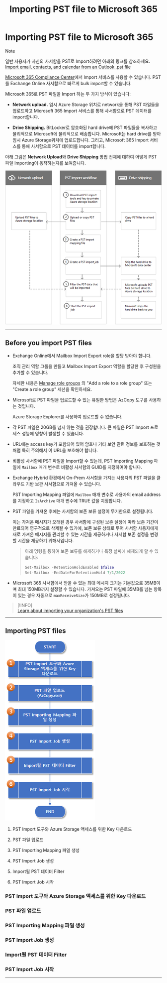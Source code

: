 ﻿---
title: Importing PST file to Microsoft 365
filename: Exchange\ExchangeOnline\Importing-PST-file-to-Microsoft-365.md
ms.date: 2022.04.13
---

# Importing PST file to Microsoft 365

> [!NOTE]  
> 일반 사용자가 자신의 사서함을 PST로 Import하려면 아래의 링크를 참조하세요.  
> [Import email, contacts, and calendar from an Outlook .pst file](https://go.microsoft.com/fwlink/p/?LinkID=785075)

[Microsoft 365 Compliance Center](https://go.microsoft.com/fwlink/p/?linkid=2077149)에서 Import 서비스를 사용할 수 있습니다.
PST를 Exchange Online 사서함으로 빠르게 bulk import할 수 있습니다.

Microsoft 365로 PST 파일을 Import 하는 두 가지 방식이 있습니다:

- **Network upload.** 임시 Azure Storage 위치로 network을 통해 PST 파일들을 업로드하고 Microsoft 365 Import 서비스를 통해 사서함으로 PST 데이터를 import합니다.

- **Drive Shipping.** BitLocker로 암호화된 hard drive에 PST 파일들을 복사하고 물리적으로 Microsoft에 물리적으로 배송합니다. Microsoft는 hard drive를 받아 임시 Azure Storage위치에 업로드합니다. 그리고, Microsoft 365 Import 서비스를 통해 사서함으로 PST 데이터를 import합니다.

아래 그림은 **Network Upload**와 **Drive Shipping** 방법 전체에 대하여 어떻게 PST 파일 Importing이 동작하는지를 보여줍니다.

![import-pst-to-exo](images/import-pst-to-exo.png)

---

## Before you import PST files

- Exchange Online에서 Mailbox Import Export role을 할당 받아야 합니다.

    조직 관리 역할 그룹을 만들고 Mailbox Import Export 역할을 할당한 후 구성원을 추가할 수 있습니다.

    자세한 내용은 [Manage role groups](https://docs.microsoft.com/en-us/Exchange/permissions-exo/role-groups) 의 "Add a role to a role group" 또는 "Create a role group" 세션을 확인하세요.

- Microsoft로 PST 파일을 업로드할 수 있는 유일한 방법은 AzCopy 도구를 사용하는 것입니다.

    Azure Storage Explorer를 사용하여 업로드할 수 없습니다.

- 각 PST 파일은 20GB를 넘지 않는 것을 권장합니다. 큰 파일은 PST Import 프로세스 성능에 영향이 발생할 수 있습니다.

- URL에는 access key가 포함되어 있어 암호나 기타 보안 관련 정보를 보호하는 것처럼 특히 주의해서 이 URL을 보호해야 합니다.

- 비활성 사서함에 PST 파일을 Import할 수 있는데, PST Importing Mapping 파일에 `Mailbox` 매개 변수로 비활성 사서함의 GUID를 지정하여야 합니다.

- Exchange Hybrid 환경에서 On-Prem 사서함을 가지는 사용자의 PST 파일을 클라우드 기반 보관 사서함으로 가져올 수 있습니다. 

    PST Importing Mapping 파일에 `Mailbox` 매개 변수로 사용자의 email address를 지정하고 `IsArchive` 매개 변수에 TRUE 값을 지정합니다.

- PST 파일을 가져온 후에는 사서함의 보존 보류 설정이 무기한으로 설정됩니다.

    이는 가져온 메시지가 오래된 경우 사서함에 구성된 보존 설정에 따라 보존 기간이 만료되어 영구적으로 삭제될 수 있기에, 보존 보류 상태로 두어 사서함 사용자에게 새로 가져온 메시지를 관리할 수 있는 시간을 제공하거나 사서함 보존 설정을 변경할 시간을 제공하기 위해서입니다.

    > 아래 명령을 통하여 보존 보류를 해제하거나 특정 날짜에 헤제되게 할 수 있습니다:
    >
    > ```powershell
    > Set-Mailbox -RetentionHoldEnabled $false
    > Set-Mailbox -EndDateForRetentionHold 7/1/2022
    > ```

- Microsoft 365 사서함에서 받을 수 있는 최대 메시지 크기는 기본값으로 35MB이며 최대 150MB까지 설정할 수 있습니다. 가져오는 PST 파일에 35MB를 넘는 항목이 있는 경우 자동으로 `maxReceiveSize`가 150MB로 설정됩니다.

> [!INFO]  
> [Learn about importing your organization's PST files](https://docs.microsoft.com/en-us/microsoft-365/compliance/importing-pst-files-to-office-365)

---

## Importing PST files

![Importing-PST-files-to-M365-001](images/Importing-PST-files-to-M365-001.png)

1. PST Import 도구와 Azure Storage 액세스를 위한 Key 다운로드

1. PST 파일 업로드

1. PST Importing Mapping 파일 생성

1. PST Import Job 생성

1. Import될 PST 데이터 Filter

1. PST Import Job 시작

### PST Import 도구와 Azure Storage 액세스를 위한 Key 다운로드


### PST 파일 업로드


### PST Importing Mapping 파일 생성


### PST Import Job 생성


### Import될 PST 데이터 Filter


### PST Import Job 시작













---
